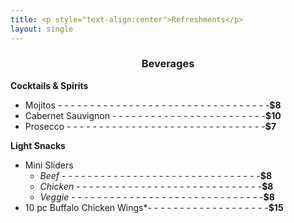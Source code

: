 ```yaml
---
title: <p style="text-align:center">Refreshments</p>
layout: single 
---
```


<h3 style="text-align:center;">Beverages</h3>

**Cocktails & Spirits**  
- Mojitos - - - - - - - - - - - - - - - - - - - - - - - - - - - - - - - - -**$8** 
- Cabernet Sauvignon - - - - - - - - - - - - - - - - - - - - - - - -**$10**  
- Prosecco - - - - - - - - - - - - - - - - - - - - - - - - - - - - - - -**$7** 

**Light Snacks**  
- Mini Sliders 
    - *Beef*  - - - - - - - - - - - - - - - - - - - - - - - - - - - - - - -**$8**
    - *Chicken* - - - - - - - - - - - - - - - - - - - - - - - - - - - - -**$8**
    - *Veggie*  - - - - - - - - - - - - - - - - - - - - - - - - - - - - - -**$8**
- 10 pc Buffalo Chicken Wings*- - - - - - - - - - - - - - - - - - -**$15** 